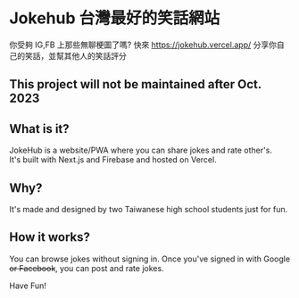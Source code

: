 # Jokehub 台灣最好的笑話網站

你受夠 IG,FB 上那些無聊梗圖了嗎?
快來 https://jokehub.vercel.app/ 分享你自己的笑話，並幫其他人的笑話評分

## This project will not be maintained after Oct. 2023

## What is it?

JokeHub is a website/PWA where you can share jokes and rate other's.  
It's built with Next.js and Firebase and hosted on Vercel.

## Why?

It's made and designed by two Taiwanese high school students just for fun.

## How it works?

You can browse jokes without signing in.
Once you've signed in with Google ~~or Facebook~~, you can post and rate jokes.

Have Fun!
